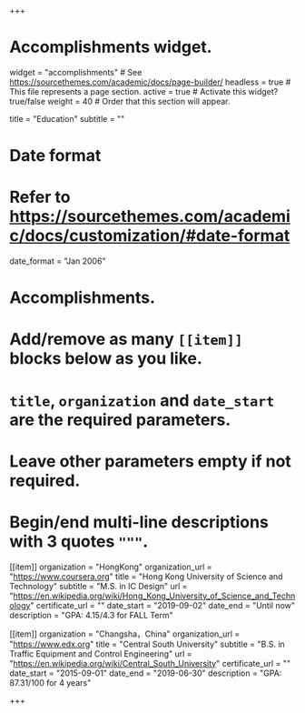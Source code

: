 +++
# Accomplishments widget.
widget = "accomplishments"  # See https://sourcethemes.com/academic/docs/page-builder/
headless = true  # This file represents a page section.
active = true  # Activate this widget? true/false
weight = 40  # Order that this section will appear.

title = "Education"
subtitle = ""

# Date format
#   Refer to https://sourcethemes.com/academic/docs/customization/#date-format
date_format = "Jan 2006"

# Accomplishments.
#   Add/remove as many `[[item]]` blocks below as you like.
#   `title`, `organization` and `date_start` are the required parameters.
#   Leave other parameters empty if not required.
#   Begin/end multi-line descriptions with 3 quotes `"""`.

[[item]]
  organization = "HongKong"
  organization_url = "https://www.coursera.org"
  title = "Hong Kong University of Science and Technology"
  subtitle = "M.S. in IC Design"
  url = "https://en.wikipedia.org/wiki/Hong_Kong_University_of_Science_and_Technology"
  certificate_url = ""
  date_start = "2019-09-02"
  date_end = "Until now"
  description = "GPA: 4.15/4.3 for FALL Term"

[[item]]
  organization = "Changsha，China"
  organization_url = "https://www.edx.org"
  title = "Central South University"
  subtitle = "B.S. in Traffic Equipment and Control Engineering"
  url = "https://en.wikipedia.org/wiki/Central_South_University"
  certificate_url = ""
  date_start = "2015-09-01"
  date_end = "2019-06-30"
  description = "GPA: 87.31/100 for 4 years"
  

+++
